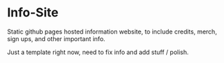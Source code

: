 # Info-Site
Static github pages hosted information website, to include credits, merch, sign ups, and other important info.

Just a template right now, need to fix info and add stuff / polish.
